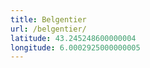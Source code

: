 ```yaml
---
title: Belgentier
url: /belgentier/
latitude: 43.245248600000004
longitude: 6.0002925000000005
---
```

